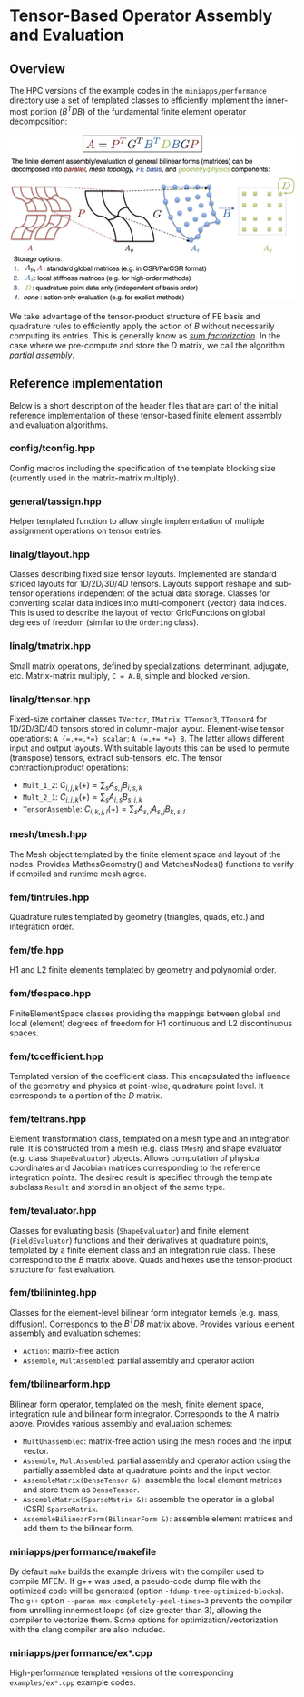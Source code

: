 # Tensor-Based Operator Assembly and Evaluation

## Overview

The HPC versions of the example codes in the `miniapps/performance` directory
use a set of templated classes to efficiently implement the inner-most portion
($B^T D B$) of the fundamental finite element operator decomposition:

![](img/FEDecomposition.png)

We take advantage of the tensor-product structure of FE basis and quadrature
rules to efficiently apply the action of $B$ without necessarily computing its
entries.  This is generally know as _[sum factorization](http://www.sciencedirect.com/science/article/pii/0021999180900054)_. In the case where we pre-compute and store the $D$ matrix, we call the algorithm _partial assembly_.

## Reference implementation

Below is a short description of the header files that are part of the initial
reference implementation of these tensor-based finite element assembly and
evaluation algorithms.

### config/tconfig.hpp
   Config macros including the specification of the template blocking size
   (currently used in the matrix-matrix multiply).

### general/tassign.hpp
   Helper templated function to allow single implementation of multiple
   assignment operations on tensor entries.

### linalg/tlayout.hpp
   Classes describing fixed size tensor layouts. Implemented are standard
   strided layouts for 1D/2D/3D/4D tensors. Layouts support reshape and
   sub-tensor operations independent of the actual data storage. Classes for
   converting scalar data indices into multi-component (vector) data
   indices. This is used to describe the layout of vector GridFunctions on
   global degrees of freedom (similar to the `Ordering` class).

### linalg/tmatrix.hpp
   Small matrix operations, defined by specializations: determinant, adjugate,
   etc. Matrix-matrix multiply, `C = A.B`, simple and blocked version.

### linalg/ttensor.hpp
   Fixed-size container classes `TVector`, `TMatrix`, `TTensor3`, `TTensor4` for
   1D/2D/3D/4D tensors stored in column-major layout.
   Element-wise tensor operations: `A {=,+=,*=} scalar`; `A {=,+=,*=} B`.  The
   latter allows different input and output layouts. With suitable layouts this
   can be used to permute (transpose) tensors, extract sub-tensors, etc.
   The tensor contraction/product operations:

   - `Mult_1_2`: $C_{i,j,k} (+)= \sum_s A_{s,j} B_{i,s,k}$
   - `Mult_2_1`: $C_{i,j,k} (+)= \sum_s A_{i,s} B_{s,j,k}$
   - `TensorAssemble`: $C_{i,k,j,l} (+)= \sum_s A_{s,i} A_{s,j} B_{k,s,l}$

### mesh/tmesh.hpp
   The Mesh object templated by the finite element space and layout of the
   nodes. Provides MathesGeometry() and MatchesNodes() functions to verify if
   compiled and runtime mesh agree.

### fem/tintrules.hpp
   Quadrature rules templated by geometry (triangles, quads, etc.) and
   integration order.

### fem/tfe.hpp
   H1 and L2 finite elements templated by geometry and polynomial order.

### fem/tfespace.hpp
   FiniteElementSpace classes providing the mappings between global and local
   (element) degrees of freedom for H1 continuous and L2 discontinuous spaces.

### fem/tcoefficient.hpp
   Templated version of the coefficient class. This encapsulated the influence
   of the geometry and physics at point-wise, quadrature point level. It
   corresponds to a portion of the $D$ matrix.

### fem/teltrans.hpp
   Element transformation class, templated on a mesh type and an integration
   rule. It is constructed from a mesh (e.g. class `TMesh`) and shape evaluator
   (e.g. class `ShapeEvaluator`) objects. Allows computation of physical
   coordinates and Jacobian matrices corresponding to the reference integration
   points. The desired result is specified through the template subclass `Result`
   and stored in an object of the same type.

### fem/tevaluator.hpp
   Classes for evaluating basis (`ShapeEvaluator`) and finite element
   (`FieldEvaluator`) functions and their derivatives at quadrature points,
   templated by a finite element class and an integration rule class. These
   correspond to the $B$ matrix above. Quads and hexes use the tensor-product
   structure for fast evaluation.

### fem/tbilininteg.hpp
   Classes for the element-level bilinear form integrator kernels (e.g. mass,
   diffusion). Corresponds to the $B^T D B$ matrix above.  Provides various
   element assembly and evaluation schemes:

   - `Action`: matrix-free action
   - `Assemble`, `MultAssembled`: partial assembly and operator action

### fem/tbilinearform.hpp
   Bilinear form operator, templated on the mesh, finite element space,
   integration rule and bilinear form integrator. Corresponds to the $A$ matrix
   above. Provides various assembly and evaluation schemes:

   - `MultUnassembled`: matrix-free action using the mesh nodes and the input
     vector.
   - `Assemble`, `MultAssembled`: partial assembly and operator action using the
     partially assembled data at quadrature points and the input vector.
   - `AssembleMatrix(DenseTensor &)`: assemble the local element matrices and
     store them as `DenseTensor`.
   - `AssembleMatrix(SparseMatrix &)`: assemble the operator in a global (CSR)
     `SparseMatrix`.
   - `AssembleBilinearForm(BilinearForm &)`: assemble element matrices and add
     them to the bilinear form.

### miniapps/performance/makefile
   By default `make` builds the example drivers with the compiler used to
   compile MFEM. If g++ was used, a pseudo-code dump file with the optimized
   code will be generated (option `-fdump-tree-optimized-blocks`). The `g++`
   option `--param max-completely-peel-times=3` prevents the compiler from
   unrolling innermost loops (of size greater than 3), allowing the compiler to
   vectorize them. Some options for optimization/vectorization with the clang
   compiler are also included.

### miniapps/performance/ex*.cpp
   High-performance templated versions of the corresponding `examples/ex*.cpp`
   example codes.

<script type="text/x-mathjax-config">MathJax.Hub.Config({TeX: {equationNumbers: {autoNumber: "all"}}, tex2jax: {inlineMath: [['$','$']]}});</script>
<script type="text/javascript" src="http://cdn.mathjax.org/mathjax/latest/MathJax.js?config=TeX-AMS_HTML"></script>
